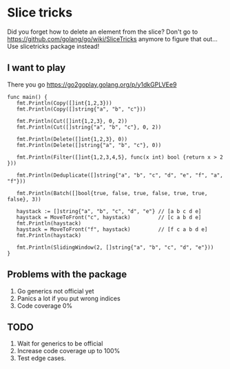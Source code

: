 # Slice tricks

Did you forget how to delete an element from the slice?
Don't go to https://github.com/golang/go/wiki/SliceTricks anymore to figure that out...
Use slicetricks package instead!

## I want to play

 There you go https://go2goplay.golang.org/p/y1dkGPLVEe9
 ```
 func main() {
	fmt.Println(Copy([]int{1,2,3}))	
	fmt.Println(Copy([]string{"a", "b", "c"}))
	
	fmt.Println(Cut([]int{1,2,3}, 0, 2))
	fmt.Println(Cut([]string{"a", "b", "c"}, 0, 2))
	
	fmt.Println(Delete([]int{1,2,3}, 0))
	fmt.Println(Delete([]string{"a", "b", "c"}, 0))
	
	fmt.Println(Filter([]int{1,2,3,4,5}, func(x int) bool {return x > 2 }))
	
	fmt.Println(Deduplicate([]string{"a", "b", "c", "d", "e", "f", "a", "f"}))
	
	fmt.Println(Batch([]bool{true, false, true, false, true, true, false}, 3))
	
	haystack := []string{"a", "b", "c", "d", "e"} // [a b c d e]
	haystack = MoveToFront("c", haystack)         // [c a b d e]
	fmt.Println(haystack)
	haystack = MoveToFront("f", haystack)         // [f c a b d e]
	fmt.Println(haystack)

	fmt.Println(SlidingWindow(2, []string{"a", "b", "c", "d", "e"}))
}
```

## Problems with the package
1. Go generics not official yet
2. Panics a lot if you put wrong indices
3. Code coverage 0%

## TODO
1. Wait for generics to be official
2. Increase code coverage up to 100%
3. Test edge cases.